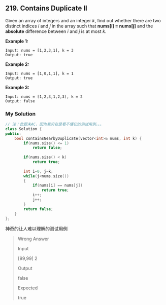 ## 219. Contains Duplicate II

Given an array of integers and an integer *k*, find out whether there are two distinct indices *i* and *j* in the array such that **nums[i] = nums[j]** and the **absolute** difference between *i* and *j* is at most *k*.

  

**Example 1:**

```
Input: nums = [1,2,3,1], k = 3
Output: true
```

**Example 2:**

```
Input: nums = [1,0,1,1], k = 1
Output: true
```

**Example 3:**

```
Input: nums = [1,2,3,1,2,3], k = 2
Output: false
```



### My Solution

```C++
// 注：此题未AC，因为我实在是看不懂它的测试用例。。。
class Solution {
public:
    bool containsNearbyDuplicate(vector<int>& nums, int k) {
        if(nums.size() <= 1)
            return false;
        
        if(nums.size() < k)
            return true;
        
        int i=0, j=k;
        while(j<nums.size())
        {
            if(nums[i] == nums[j])
                return true;
            i++;
            j++;
        }
        return false;
    }
};
```



神奇的让人难以理解的测试用例

> Wrong Answer
>
> Input
>
> [99,99]
> 2
>
> Output
>
> false
>
> Expected
>
> true